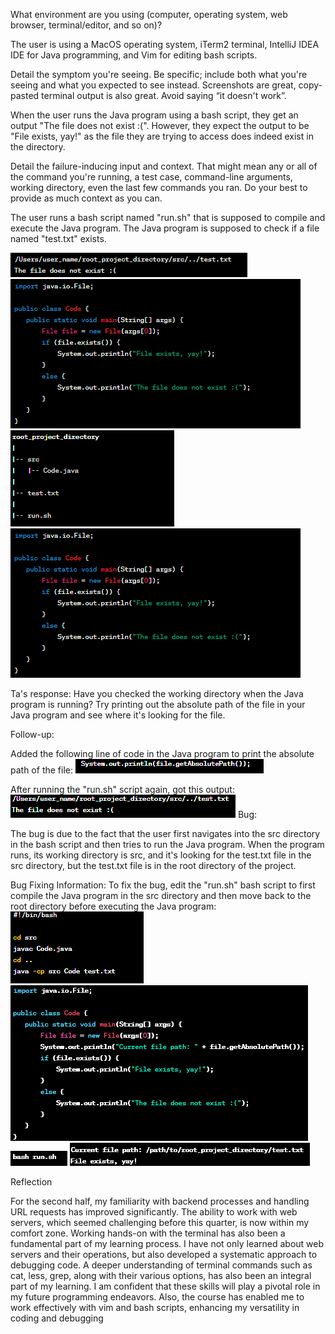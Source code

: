 What environment are you using (computer, operating system, web browser, terminal/editor, and so on)?

The user is using a MacOS operating system, iTerm2 terminal, IntelliJ IDEA IDE for Java programming, and Vim for editing bash scripts.

Detail the symptom you're seeing. Be specific; include both what you're seeing and what you expected to see instead. Screenshots are great, copy-pasted terminal output is also great. Avoid saying “it doesn't work”.

When the user runs the Java program using a bash script, they get an output "The file does not exist :(". However, they expect the output to be "File exists, yay!" as the file they are trying to access does indeed exist in the directory.

Detail the failure-inducing input and context. That might mean any or all of the command you're running, a test case, command-line arguments, working directory, even the last few commands you ran. Do your best to provide as much context as you can.

The user runs a bash script named "run.sh" that is supposed to compile and execute the Java program. The Java program is supposed to check if a file named "test.txt" exists.

![Screenshot 2023-06-05 212240.png](https://github.com/otgonbayar24/cse15l-lab-reports/blob/main/Screenshot%202023-06-05%20212240.png)
![Image](https://github.com/otgonbayar24/cse15l-lab-reports/blob/main/Screenshot%202023-06-05%20212231.png)
![image](https://github.com/otgonbayar24/cse15l-lab-reports/blob/main/Screenshot%202023-06-05%20213825.png)
![Image](https://github.com/otgonbayar24/cse15l-lab-reports/blob/main/Screenshot%202023-06-05%20212231.png)



Ta's response:
Have you checked the working directory when the Java program is running? Try printing out the absolute path of the file in your Java program and see where it's looking for the file.

Follow-up:

Added the following line of code in the Java program to print the absolute path of the file:
![Image](https://github.com/otgonbayar24/cse15l-lab-reports/blob/main/Screenshot%202023-06-05%20214311.png)

After running the "run.sh" script again, got this output:
![Image](https://github.com/otgonbayar24/cse15l-lab-reports/blob/main/Screenshot%202023-06-05%20214316.png)
Bug:

The bug is due to the fact that the user first navigates into the src directory in the bash script and then tries to run the Java program. When the program runs, its working directory is src, and it's looking for the test.txt file in the src directory, but the test.txt file is in the root directory of the project.

Bug Fixing Information:
To fix the bug, edit the "run.sh" bash script to first compile the Java program in the src directory and then move back to the root directory before executing the Java program:
![Image](https://github.com/otgonbayar24/cse15l-lab-reports/blob/main/Screenshot%202023-06-05%20215258.png)
![Image](https://github.com/otgonbayar24/cse15l-lab-reports/blob/main/Screenshot%202023-06-05%20215317.png)
![Image](https://github.com/otgonbayar24/cse15l-lab-reports/blob/main/Screenshot%202023-06-05%20215321.png)
![Image](https://github.com/otgonbayar24/cse15l-lab-reports/blob/main/Screenshot%202023-06-05%20215325.png)


Reflection


 For the second half, my familiarity with backend processes and handling URL requests has improved significantly. The ability to work with web servers, which seemed challenging before this quarter, is now within my comfort zone.
Working hands-on with the terminal has also been a fundamental part of my learning process. I have not only learned about web servers and their operations, but also developed a systematic approach to debugging code.
A deeper understanding of terminal commands such as cat, less, grep, along with their various options, has also been an integral part of my learning. I am confident that these skills will play a pivotal role in my future programming endeavors.
Also, the course has enabled me to work effectively with vim and bash scripts, enhancing my versatility in coding and debugging

